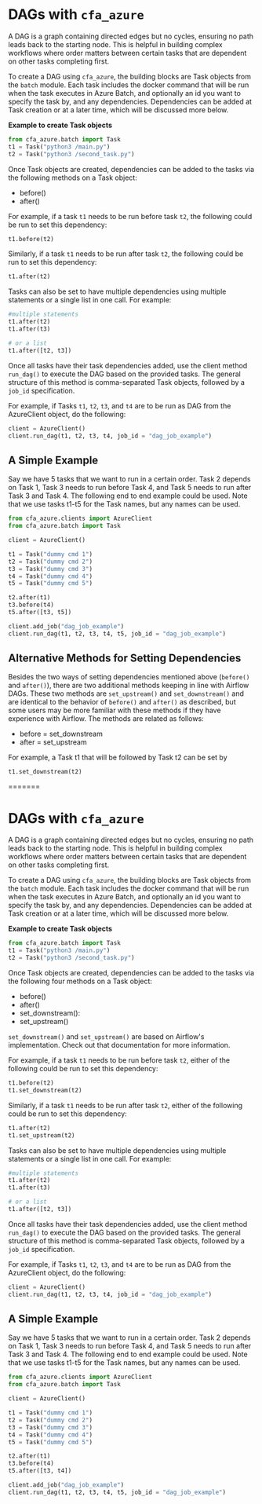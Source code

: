 # DAGs with `cfa_azure`

A DAG is a graph containing directed edges but no cycles, ensuring no path leads back to the starting node. This is helpful in building complex workflows where order matters between certain tasks that are dependent on other tasks completing first.

To create a DAG using `cfa_azure`, the building blocks are Task objects from the `batch` module. Each task includes the docker command that will be run when the task executes in Azure Batch, and optionally an id you want to specify the task by, and any dependencies. Dependencies can be added at Task creation or at a later time, which will be discussed more below.

**Example to create Task objects**
```python
from cfa_azure.batch import Task
t1 = Task("python3 /main.py")
t2 = Task("python3 /second_task.py")
```

Once Task objects are created, dependencies can be added to the tasks via the following methods on a Task object:
- before()
- after()


For example, if a task `t1` needs to be run before task `t2`, the following could be run to set this dependency:
```python
t1.before(t2)
```

Similarly, if a task `t1` needs to be run after task `t2`, the following could be run to set this dependency:
```python
t1.after(t2)
```

Tasks can also be set to have multiple dependencies using multiple statements or a single list in one call. For example:
```python
#multiple statements
t1.after(t2)
t1.after(t3)

# or a list
t1.after([t2, t3])
```

Once all tasks have their task dependencies added, use the client method `run_dag()` to execute the DAG based on the provided tasks. The general structure of this method is comma-separated Task objects, followed by a `job_id` specification.

For example, if Tasks `t1`, `t2`, `t3`, and `t4` are to be run as DAG from the AzureClient object, do the following:
```python
client = AzureClient()
client.run_dag(t1, t2, t3, t4, job_id = "dag_job_example")
```

## A Simple Example
Say we have 5 tasks that we want to run in a certain order. Task 2 depends on Task 1, Task 3 needs to run before Task 4, and Task 5 needs to run after Task 3 and Task 4. The following end to end example could be used. Note that we use tasks t1-t5 for the Task names, but any names can be used.
```python
from cfa_azure.clients import AzureClient
from cfa_azure.batch import Task

client = AzureClient()

t1 = Task("dummy cmd 1")
t2 = Task("dummy cmd 2")
t3 = Task("dummy cmd 3")
t4 = Task("dummy cmd 4")
t5 = Task("dummy cmd 5")

t2.after(t1)
t3.before(t4)
t5.after([t3, t5])

client.add_job("dag_job_example")
client.run_dag(t1, t2, t3, t4, t5, job_id = "dag_job_example")
```

## Alternative Methods for Setting Dependencies
Besides the two ways of setting dependencies mentioned above (`before()` and `after()`), there are two additional methods keeping in line with Airflow DAGs. These two methods are `set_upstream()` and `set_downstream()` and are identical to the behavior of `before()` and `after()` as described, but some users may be more familiar with these methods if they have experience with Airflow. The methods are related as follows:
- before = set_downstream
- after = set_upstream

For example, a Task t1 that will be followed by Task t2 can be set by
```
t1.set_downstream(t2)
```
=======
# DAGs with `cfa_azure`

A DAG is a graph containing directed edges but no cycles, ensuring no path leads back to the starting node. This is helpful in building complex workflows where order matters between certain tasks that are dependent on other tasks completing first.

To create a DAG using `cfa_azure`, the building blocks are Task objects from the `batch` module. Each task includes the docker command that will be run when the task executes in Azure Batch, and optionally an id you want to specify the task by, and any dependencies. Dependencies can be added at Task creation or at a later time, which will be discussed more below.

**Example to create Task objects**
```python
from cfa_azure.batch import Task
t1 = Task("python3 /main.py")
t2 = Task("python3 /second_task.py")
```

Once Task objects are created, dependencies can be added to the tasks via the following four methods on a Task object:
- before()
- after()
- set_downstream():
- set_upstream()

`set_downstream()` and `set_upstream()` are based on Airflow's implementation. Check out that documentation for more information.

For example, if a task `t1` needs to be run before task `t2`, either of the following could be run to set this dependency:
```python
t1.before(t2)
t1.set_downstream(t2)
```

Similarly, if a task `t1` needs to be run after task `t2`, either of the following could be run to set this dependency:
```python
t1.after(t2)
t1.set_upstream(t2)
```

Tasks can also be set to have multiple dependencies using multiple statements or a single list in one call. For example:
```python
#multiple statements
t1.after(t2)
t1.after(t3)

# or a list
t1.after([t2, t3])
```

Once all tasks have their task dependencies added, use the client method `run_dag()` to execute the DAG based on the provided tasks. The general structure of this method is comma-separated Task objects, followed by a `job_id` specification.

For example, if Tasks `t1`, `t2`, `t3`, and `t4` are to be run as DAG from the AzureClient object, do the following:
```python
client = AzureClient()
client.run_dag(t1, t2, t3, t4, job_id = "dag_job_example")
```

## A Simple Example
Say we have 5 tasks that we want to run in a certain order. Task 2 depends on Task 1, Task 3 needs to run before Task 4, and Task 5 needs to run after Task 3 and Task 4. The following end to end example could be used. Note that we use tasks t1-t5 for the Task names, but any names can be used.
```python
from cfa_azure.clients import AzureClient
from cfa_azure.batch import Task

client = AzureClient()

t1 = Task("dummy cmd 1")
t2 = Task("dummy cmd 2")
t3 = Task("dummy cmd 3")
t4 = Task("dummy cmd 4")
t5 = Task("dummy cmd 5")

t2.after(t1)
t3.before(t4)
t5.after([t3, t4])

client.add_job("dag_job_example")
client.run_dag(t1, t2, t3, t4, t5, job_id = "dag_job_example")
```
